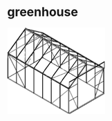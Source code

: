 # greenhouse

<img src="https://raw.githubusercontent.com/hablijack/greenhouse/master/assets/img/greenhouse.png" height="200">

